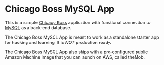 Chicago Boss MySQL App
======================

This is a sample [Chicago Boss](http://chicagoboss.org) application with functional connection to [MySQL](http://www.mysql.com/) as a back-end database.

The Chicago Boss MySQL App is meant to work as a standalone starter app for hacking and learning. It is _NOT_ production ready.

The Chicago Boss MySQL App also ships with a pre-configured public Amazon Machine Image that you can launch on AWS, called theMob.

